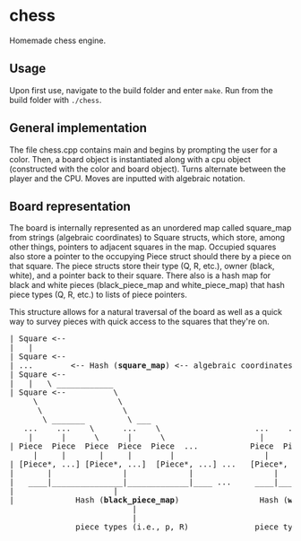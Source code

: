# chess

Homemade chess engine.

## Usage

Upon first use, navigate to the build folder and enter `make`. Run from the build folder with `./chess`.

## General implementation

The file chess.cpp contains main and begins by prompting the user for a color. Then, a board object is instantiated along with a cpu object (constructed with the color and board object). Turns alternate between the player and the CPU. Moves are inputted with algebraic notation. 

## Board representation

The board is internally represented as an unordered map called square_map from strings (algebraic coordinates) to Square structs, which store, among other things, pointers to adjacent squares in the map. Occupied squares also store a pointer to the occupying Piece struct should there by a piece on that square. The piece structs store their type (Q, R, etc.), owner (black, white), and a pointer back to their square. There also is a hash map for black and white pieces (black_piece_map and white_piece_map) that hash piece types (Q, R, etc.) to lists of piece pointers.

This structure allows for a natural traversal of the board as well as a quick way to survey pieces with quick access to the squares that they're on.

<pre>
| Square <--
|   |
| Square <--
| ...        <-- Hash (<b>square_map</b>) <-- algebraic coordinates
| Square <--
|   |   \ ____________
| Square <--          \
     \                 \
      \                 \
       \ _______         \ ___
   ...    ...    \      ...    \                    ...    ...     ...
    |      |      \      |      \                    |      |       |
| Piece  Piece  Piece  Piece  Piece  ...           Piece  Piece  Piece  ...
     |     |       |     |        |                   |     |       |
| [Piece*, ...] [Piece*, ...]  [Piece*, ...] ...   [Piece*, ...] [Piece*, ...] ...
|       |               |             |                 |               |
|   ____|_______________|_____________|____ ...     ____|_______________|___ ...
|                     |                                         |
|             Hash (<b>black_piece_map</b>)                 Hash (<b>white_piece_map</b>)
                          |                                     |
                          |                                     |
              piece types (i.e., p, R)              piece types (i.e., p, R)

</pre>

